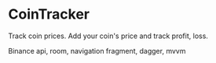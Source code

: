 # CoinTracker

Track coin prices. Add your coin's price and track profit, loss.

Binance api, room, navigation fragment, dagger, mvvm
